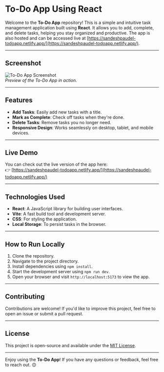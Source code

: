 # To-Do App Using React

Welcome to the **To-Do App** repository! This is a simple and intuitive task management application built using **React**. It allows you to add, complete, and delete tasks, helping you stay organized and productive. The app is also hosted and can be accessed live at [https://sandeshpaudel-todoapp.netlify.app/](https://sandeshpaudel-todoapp.netlify.app/).

---

## Screenshot

![To-Do App Screenshot](./screenshot.jpeg)  
*Preview of the To-Do App in action.*

---

## Features

- **Add Tasks**: Easily add new tasks with a title.
- **Mark as Complete**: Check off tasks when they're done.
- **Delete Tasks**: Remove tasks you no longer need.
- **Responsive Design**: Works seamlessly on desktop, tablet, and mobile devices.


---

## Live Demo

You can check out the live version of the app here:  
👉 [https://sandeshpaudel-todoapp.netlify.app/](https://sandeshpaudel-todoapp.netlify.app/)

---

## Technologies Used

- **React**: A JavaScript library for building user interfaces.
- **Vite**: A fast build tool and development server.
- **CSS**: For styling the application.
- **Local Storage**: To persist tasks in the browser.

---

## How to Run Locally

1. Clone the repository.
2. Navigate to the project directory.
3. Install dependencies using `npm install`.
4. Start the development server using `npm run dev`.
5. Open your browser and visit `http://localhost:5173` to view the app.

---

## Contributing

Contributions are welcome! If you'd like to improve this project, feel free to open an issue or submit a pull request.

---

## License

This project is open-source and available under the [MIT License](./LICENSE).

---

Enjoy using the **To-Do App**! If you have any questions or feedback, feel free to reach out. 😊
